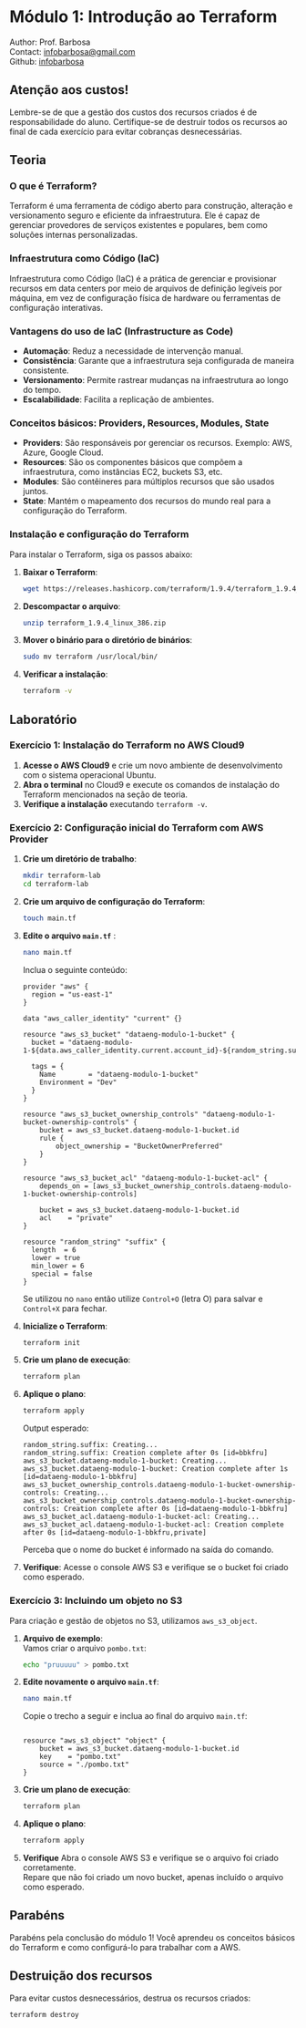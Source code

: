 # Módulo 1: Introdução ao Terraform
Author: Prof. Barbosa<br>
Contact: infobarbosa@gmail.com<br>
Github: [infobarbosa](https://github.com/infobarbosa)

## Atenção aos custos!
Lembre-se de que a gestão dos custos dos recursos criados é de responsabilidade do aluno. Certifique-se de destruir todos os recursos ao final de cada exercício para evitar cobranças desnecessárias.

## Teoria

### O que é Terraform?
Terraform é uma ferramenta de código aberto para construção, alteração e versionamento seguro e eficiente da infraestrutura. Ele é capaz de gerenciar provedores de serviços existentes e populares, bem como soluções internas personalizadas.

### Infraestrutura como Código (IaC)
Infraestrutura como Código (IaC) é a prática de gerenciar e provisionar recursos em data centers por meio de arquivos de definição legíveis por máquina, em vez de configuração física de hardware ou ferramentas de configuração interativas.

### Vantagens do uso de IaC (Infrastructure as Code)
- **Automação**: Reduz a necessidade de intervenção manual.
- **Consistência**: Garante que a infraestrutura seja configurada de maneira consistente.
- **Versionamento**: Permite rastrear mudanças na infraestrutura ao longo do tempo.
- **Escalabilidade**: Facilita a replicação de ambientes.

### Conceitos básicos: Providers, Resources, Modules, State
- **Providers**: São responsáveis por gerenciar os recursos. Exemplo: AWS, Azure, Google Cloud.
- **Resources**: São os componentes básicos que compõem a infraestrutura, como instâncias EC2, buckets S3, etc.
- **Modules**: São contêineres para múltiplos recursos que são usados juntos.
- **State**: Mantém o mapeamento dos recursos do mundo real para a configuração do Terraform.

### Instalação e configuração do Terraform
Para instalar o Terraform, siga os passos abaixo:

1. **Baixar o Terraform**:
    ```sh
    wget https://releases.hashicorp.com/terraform/1.9.4/terraform_1.9.4_linux_386.zip
    ```

2. **Descompactar o arquivo**:
    ```sh
    unzip terraform_1.9.4_linux_386.zip
    ```

3. **Mover o binário para o diretório de binários**:
    ```sh
    sudo mv terraform /usr/local/bin/
    ```

4. **Verificar a instalação**:
    ```sh
    terraform -v
    ```

## Laboratório

### Exercício 1: Instalação do Terraform no AWS Cloud9

1. **Acesse o AWS Cloud9** e crie um novo ambiente de desenvolvimento com o sistema operacional Ubuntu.
2. **Abra o terminal** no Cloud9 e execute os comandos de instalação do Terraform mencionados na seção de teoria.
3. **Verifique a instalação** executando `terraform -v`.

### Exercício 2: Configuração inicial do Terraform com AWS Provider

1. **Crie um diretório de trabalho**:
    ```sh
    mkdir terraform-lab
    cd terraform-lab
    ```

2. **Crie um arquivo de configuração do Terraform**:
    ```sh
    touch main.tf
    ```

3. **Edite o arquivo `main.tf`** :
    ```sh
    nano main.tf
    ```

    Inclua o seguinte conteúdo:
    ```hcl
    provider "aws" {
      region = "us-east-1"
    }

    data "aws_caller_identity" "current" {}

    resource "aws_s3_bucket" "dataeng-modulo-1-bucket" {
      bucket = "dataeng-modulo-1-${data.aws_caller_identity.current.account_id}-${random_string.suffix.result}"

      tags = {
        Name        = "dataeng-modulo-1-bucket"
        Environment = "Dev"
      }
    }

    resource "aws_s3_bucket_ownership_controls" "dataeng-modulo-1-bucket-ownership-controls" {
        bucket = aws_s3_bucket.dataeng-modulo-1-bucket.id
        rule {
            object_ownership = "BucketOwnerPreferred"
        }
    }

    resource "aws_s3_bucket_acl" "dataeng-modulo-1-bucket-acl" {
        depends_on = [aws_s3_bucket_ownership_controls.dataeng-modulo-1-bucket-ownership-controls]

        bucket = aws_s3_bucket.dataeng-modulo-1-bucket.id
        acl    = "private"
    }

    resource "random_string" "suffix" {
      length  = 6
      lower = true
      min_lower = 6
      special = false
    }
    ```

    Se utilizou no `nano` então utilize `Control+O` (letra O) para salvar e `Control+X` para fechar.

4. **Inicialize o Terraform**:
    ```sh
    terraform init
    ```

5. **Crie um plano de execução**:
    ```sh
    terraform plan
    ```

6. **Aplique o plano**:
    ```sh
    terraform apply
    ```

    Output esperado:
    ```
    random_string.suffix: Creating...
    random_string.suffix: Creation complete after 0s [id=bbkfru]
    aws_s3_bucket.dataeng-modulo-1-bucket: Creating...
    aws_s3_bucket.dataeng-modulo-1-bucket: Creation complete after 1s [id=dataeng-modulo-1-bbkfru]
    aws_s3_bucket_ownership_controls.dataeng-modulo-1-bucket-ownership-controls: Creating...
    aws_s3_bucket_ownership_controls.dataeng-modulo-1-bucket-ownership-controls: Creation complete after 0s [id=dataeng-modulo-1-bbkfru]
    aws_s3_bucket_acl.dataeng-modulo-1-bucket-acl: Creating...
    aws_s3_bucket_acl.dataeng-modulo-1-bucket-acl: Creation complete after 0s [id=dataeng-modulo-1-bbkfru,private]
    ```

    Perceba que o nome do bucket é informado na saída do comando.

7. **Verifique**:
    Acesse o console AWS S3 e verifique se o bucket foi criado como esperado.

### Exercício 3: Incluindo um objeto no S3
Para criação e gestão de objetos no S3, utilizamos `aws_s3_object`.

1. **Arquivo de exemplo**:<br>
    Vamos criar o arquivo `pombo.txt`:
    ```sh
    echo "pruuuuu" > pombo.txt
    ```

2. **Edite novamente o arquivo `main.tf`**:
    ```sh
    nano main.tf
    ```

    Copie o trecho a seguir e inclua ao final do arquivo `main.tf`:
    ```hcl

    resource "aws_s3_object" "object" {
        bucket = aws_s3_bucket.dataeng-modulo-1-bucket.id
        key    = "pombo.txt"
        source = "./pombo.txt"
    }
    ```

3. **Crie um plano de execução**:
    ```sh
    terraform plan
    ```

4. **Aplique o plano**:
    ```sh
    terraform apply
    ```
5. **Verifique**
    Abra o console AWS S3 e verifique se o arquivo foi criado corretamente.<br>
    Repare que não foi criado um novo bucket, apenas incluído o arquivo como esperado.

## Parabéns
Parabéns pela conclusão do módulo 1! Você aprendeu os conceitos básicos do Terraform e como configurá-lo para trabalhar com a AWS.

## Destruição dos recursos
Para evitar custos desnecessários, destrua os recursos criados:
```sh
terraform destroy
```
